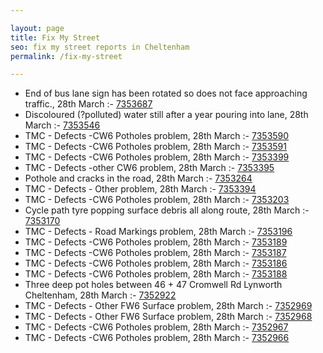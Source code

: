 ```yaml
---

layout: page
title: Fix My Street
seo: fix my street reports in Cheltenham
permalink: /fix-my-street

---
```


<!-- fix_marker starts -->

- End of bus lane sign has been rotated so does not face approaching traffic., 28th March :- [7353687](https://www.fixmystreet.com/report/7353687)
- Discoloured (?polluted) water still after a year pouring into lane, 28th March :- [7353546](https://www.fixmystreet.com/report/7353546)
- TMC - Defects -CW6 Potholes  problem, 28th March :- [7353590](https://www.fixmystreet.com/report/7353590)
- TMC - Defects -CW6 Potholes  problem, 28th March :- [7353591](https://www.fixmystreet.com/report/7353591)
- TMC - Defects -CW6 Potholes  problem, 28th March :- [7353399](https://www.fixmystreet.com/report/7353399)
- TMC - Defects -other CW6 problem, 28th March :- [7353395](https://www.fixmystreet.com/report/7353395)
- Pothole and cracks in the road, 28th March :- [7353264](https://www.fixmystreet.com/report/7353264)
- TMC - Defects - Other problem, 28th March :- [7353394](https://www.fixmystreet.com/report/7353394)
- TMC - Defects -CW6 Potholes  problem, 28th March :- [7353203](https://www.fixmystreet.com/report/7353203)
- Cycle path tyre popping surface debris all along route, 28th March :- [7353170](https://www.fixmystreet.com/report/7353170)
- TMC - Defects - Road Markings problem, 28th March :- [7353196](https://www.fixmystreet.com/report/7353196)
- TMC - Defects -CW6 Potholes  problem, 28th March :- [7353189](https://www.fixmystreet.com/report/7353189)
- TMC - Defects -CW6 Potholes  problem, 28th March :- [7353187](https://www.fixmystreet.com/report/7353187)
- TMC - Defects -CW6 Potholes  problem, 28th March :- [7353186](https://www.fixmystreet.com/report/7353186)
- TMC - Defects -CW6 Potholes  problem, 28th March :- [7353188](https://www.fixmystreet.com/report/7353188)
- Three deep pot holes between 46 + 47 Cromwell Rd Lynworth Cheltenham, 28th March :- [7352922](https://www.fixmystreet.com/report/7352922)
- TMC - Defects - Other FW6  Surface problem, 28th March :- [7352969](https://www.fixmystreet.com/report/7352969)
- TMC - Defects - Other FW6  Surface problem, 28th March :- [7352968](https://www.fixmystreet.com/report/7352968)
- TMC - Defects -CW6 Potholes  problem, 28th March :- [7352967](https://www.fixmystreet.com/report/7352967)
- TMC - Defects -CW6 Potholes  problem, 28th March :- [7352966](https://www.fixmystreet.com/report/7352966)

<!-- fix_marker ends -->